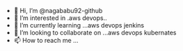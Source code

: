 - 👋 Hi, I’m @nagababu92-github
- 👀 I’m interested in .aws devops..
- 🌱 I’m currently learning ...aws devops jenkins
- 💞️ I’m looking to collaborate on ...aws devops kubernates 
- 📫 How to reach me ...

<!---
nagababu92-github/nagababu92-github is a ✨ special ✨ repository because its `README.md` (this file) appears on your GitHub profile.
You can click the Preview link to take a look at your changes.
--->
